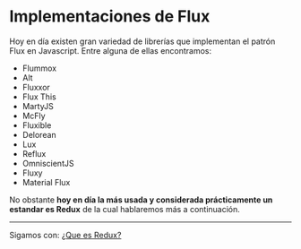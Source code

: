 # Implementaciones de Flux

Hoy en día existen gran variedad de librerías que implementan el patrón Flux en Javascript. Entre alguna de ellas encontramos:

- Flummox
- Alt
- Fluxxor
- Flux This
- MartyJS
- McFly
- Fluxible
- Delorean
- Lux
- Reflux
- OmniscientJS
- Fluxy
- Material Flux

No obstante **hoy en día la más usada y considerada prácticamente un estandar es Redux** de la cual hablaremos más a continuación.

---

Sigamos con: [¿Que es Redux?](../3-redux/3-1-sobre-redux.md)
